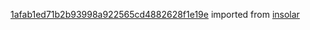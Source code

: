 [1afab1ed71b2b93998a922565cd4882628f1e19e](https://github.com/insolar/insolar/commit/1afab1ed71b2b93998a922565cd4882628f1e19e) imported from [insolar](https://github.com/insolar/insolar)
